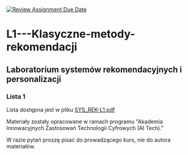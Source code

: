 [![Review Assignment Due Date](https://classroom.github.com/assets/deadline-readme-button-24ddc0f5d75046c5622901739e7c5dd533143b0c8e959d652212380cedb1ea36.svg)](https://classroom.github.com/a/3ImeYtnH)
# L1---Klasyczne-metody-rekomendacji

## Laboratorium systemów rekomendacyjnych i personalizacji

### Lista 1

Lista dostępna jest w pliku [SYS_REK-L1.pdf](SYS_REK-L1.pdf)

Materiały zostały opracowane w ramach programu "Akademia Innowacyjnych Zastosowań Technologii Cyfrowych (AI Tech)."

W razie pytań proszę pisać do prowadzącego kurs, nie do autora materiałów.
